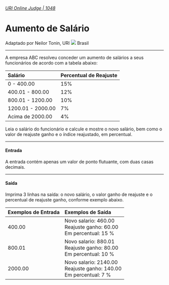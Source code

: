 ###### [URI Online Judge | 1048][1]
# Aumento de Salário
Adaptado por Neilor Tonin, URI ![][2] Brasil
***
A empresa ABC resolveu conceder um aumento de salários a seus funcionários de acordo com a tabela abaixo:
 
| Salário           | Percentual de Reajuste      |
| :-                | :-                          |
| 0 - 400.00        | 15%                         |
| 400.01 - 800.00   | 12%                         |
| 800.01 - 1200.00  | 10%                         |
| 1200.01 - 2000.00 | 7%                          |
| Acima de 2000.00  | 4%                          |

Leia o salário do funcionário e calcule e mostre o novo salário, bem como o valor de reajuste ganho e o índice reajustado, em percentual.
***
#### Entrada
A entrada contém apenas um valor de ponto flutuante, com duas casas decimais.
***
#### Saída
Imprima 3 linhas na saída: o novo salário, o valor ganho de reajuste e o percentual de reajuste ganho, conforme exemplo abaixo.

| Exemplos de Entrada             | Exemplos de Saída                                                                  |
| :-                              | :-                                                                                 |
| 400.00                          | Novo salario: 460.00 <br> Reajuste ganho: 60.00 <br> Em percentual: 15 %           |
| 800.01                          | Novo salario: 880.01 <br> Reajuste ganho: 80.00 <br> Em percentual: 10 %           |
| 2000.00                         | Novo salario: 2140.00 <br> Reajuste ganho: 140.00 <br> Em percentual: 7 %          |

[1]: https://www.urionlinejudge.com.br/judge/pt/problems/view/1048
[2]: https://resources.urionlinejudge.com.br/gallery/images/flags/br.gif
